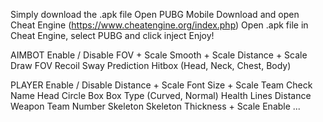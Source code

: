 Simply download the .apk file
Open PUBG Mobile
Download and open Cheat Engine (https://www.cheatengine.org/index.php)
Open .apk file in Cheat Engine, select PUBG and click inject
Enjoy!







AIMBOT
Enable / Disable
FOV + Scale
Smooth + Scale
Distance + Scale
Draw FOV
Recoil
Sway
Prediction
Hitbox (Head, Neck, Chest, Body)

PLAYER
Enable / Disable
Distance + Scale
Font Size + Scale
Team Check
Name
Head Circle
Box
Box Type (Curved, Normal)
Health
Lines
Distance
Weapon
Team Number
Skeleton
Skeleton Thickness + Scale
Enable ...
